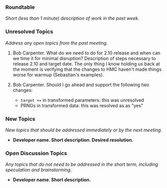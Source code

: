### Roundtable
_Short (less than 1 minute) description of work in the past week._

### Unresolved Topics
_Address any open topics from the past meeting._

1. Bob Carpenter.  What do we need to do for 2.10 release and when can we time it for minimal disruption?  Description of steps necessary to release 2.10 and target date.  The only thing I know holding us back at the moment is verifying that the changes to HMC haven't made things worse for warmup (Sebastian's examples).

2. Bob Carpenter.  Should I go ahead and support the following two changes:
    - `target +=` in transformed parameters: this was unresolved
    - PRNGs in transformed data: this was resolved as as "yes"


### New Topics
_New topics that should be addressed immediately or by the next
meeting._

* __Developer name.  Short description.  Desired resolution.__
 

### Open Discussion Topics
_Any topics that do not need to be addressed in the short term,
including speculation and brainstorming._

* __Developer name.  Short description.__


  

